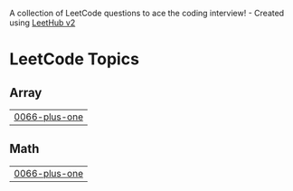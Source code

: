 A collection of LeetCode questions to ace the coding interview! - Created using [LeetHub v2](https://github.com/arunbhardwaj/LeetHub-2.0)
<!---LeetCode Topics Start-->
# LeetCode Topics
## Array
|  |
| ------- |
| [0066-plus-one](https://github.com/muhammedfarseent/Leetcode/tree/master/0066-plus-one) |
## Math
|  |
| ------- |
| [0066-plus-one](https://github.com/muhammedfarseent/Leetcode/tree/master/0066-plus-one) |
<!---LeetCode Topics End-->